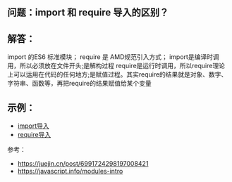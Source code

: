 ## 问题：import 和 require 导入的区别？

## 解答：
import 的ES6 标准模块； require 是 AMD规范引入方式；
import是编译时调用，所以必须放在文件开头;是解构过程
require是运行时调用，所以require理论上可以运用在代码的任何地方;是赋值过程。其实require的结果就是对象、数字、字符串、函数等，再把require的结果赋值给某个变量

## 示例：
* [import导入](./Example1.html)
* [require导入](./Example2.html)

参考：
* https://juejin.cn/post/6991724298197008421
* https://javascript.info/modules-intro
